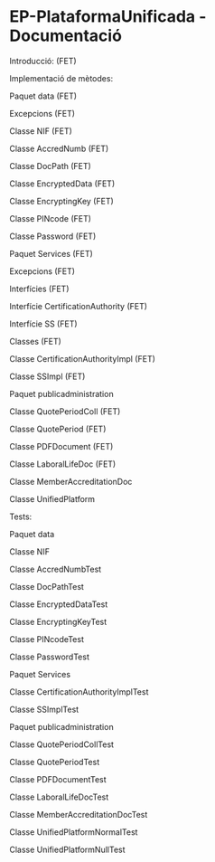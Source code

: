 # EP-PlataformaUnificada - Documentació

Introducció: (FET)

Implementació de mètodes:

Paquet data (FET)

Excepcions (FET)

Classe NIF (FET)

Classe AccredNumb (FET)

Classe DocPath (FET)

Classe EncryptedData (FET)

Classe EncryptingKey (FET)

Classe PINcode (FET)

Classe Password (FET)

Paquet Services (FET)

Excepcions (FET)

Interfícies (FET)

Interfície CertificationAuthority (FET)

Interfície SS (FET)

Classes (FET)

Classe CertificationAuthorityImpl (FET)

Classe SSImpl (FET)

Paquet publicadministration

Classe QuotePeriodColl (FET)

Classe QuotePeriod (FET)

Classe PDFDocument (FET)

Classe LaboralLifeDoc (FET)

Classe MemberAccreditationDoc

Classe UnifiedPlatform

Tests:

Paquet data

Classe NIF

Classe AccredNumbTest

Classe DocPathTest

Classe EncryptedDataTest

Classe EncryptingKeyTest

Classe PINcodeTest

Classe PasswordTest

Paquet Services

Classe CertificationAuthorityImplTest

Classe SSImplTest



Paquet publicadministration

Classe QuotePeriodCollTest

Classe QuotePeriodTest

Classe PDFDocumentTest

Classe LaboralLifeDocTest

Classe MemberAccreditationDocTest

Classe UnifiedPlatformNormalTest

Classe UnifiedPlatformNullTest

